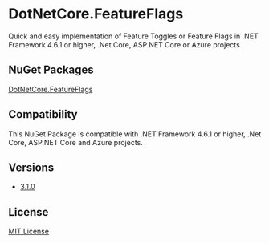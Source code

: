 # **DotNetCore.FeatureFlags**
Quick and easy implementation of Feature Toggles or Feature Flags in .NET Framework 4.6.1 or higher, .Net Core, ASP.NET Core or Azure projects

## NuGet Packages
[DotNetCore.FeatureFlags](https://www.nuget.org/packages/DotNetCore.FeatureFlags/)

## Compatibility
This NuGet Package is compatible with .NET Framework 4.6.1 or higher, .Net Core, ASP.NET Core and Azure projects.

## Versions
- [3.1.0](https://www.nuget.org/packages/DotNetCore.FeatureFlags/3.1.0)

## License
[MIT License](https://licenses.nuget.org/MIT)

